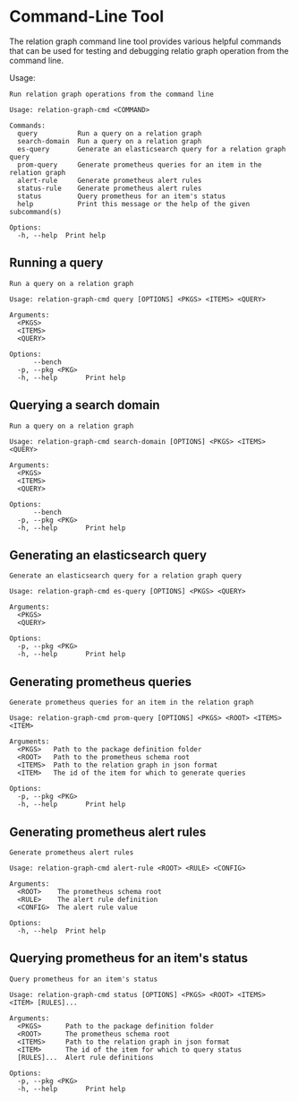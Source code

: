# Command-Line Tool #

The relation graph command line tool provides various helpful commands
that can be used for testing and debugging relatio graph operation
from the command line.

Usage:

```
Run relation graph operations from the command line

Usage: relation-graph-cmd <COMMAND>

Commands:
  query          Run a query on a relation graph
  search-domain  Run a query on a relation graph
  es-query       Generate an elasticsearch query for a relation graph query
  prom-query     Generate prometheus queries for an item in the relation graph
  alert-rule     Generate prometheus alert rules
  status-rule    Generate prometheus alert rules
  status         Query prometheus for an item's status
  help           Print this message or the help of the given subcommand(s)

Options:
  -h, --help  Print help
```

## Running a query ##

```
Run a query on a relation graph

Usage: relation-graph-cmd query [OPTIONS] <PKGS> <ITEMS> <QUERY>

Arguments:
  <PKGS>
  <ITEMS>
  <QUERY>

Options:
      --bench
  -p, --pkg <PKG>
  -h, --help       Print help
```

## Querying a search domain ##

```
Run a query on a relation graph

Usage: relation-graph-cmd search-domain [OPTIONS] <PKGS> <ITEMS> <QUERY>

Arguments:
  <PKGS>
  <ITEMS>
  <QUERY>

Options:
      --bench
  -p, --pkg <PKG>
  -h, --help       Print help
```

## Generating an elasticsearch query ##

```
Generate an elasticsearch query for a relation graph query

Usage: relation-graph-cmd es-query [OPTIONS] <PKGS> <QUERY>

Arguments:
  <PKGS>
  <QUERY>

Options:
  -p, --pkg <PKG>
  -h, --help       Print help
```

## Generating prometheus queries ##

```
Generate prometheus queries for an item in the relation graph

Usage: relation-graph-cmd prom-query [OPTIONS] <PKGS> <ROOT> <ITEMS> <ITEM>

Arguments:
  <PKGS>   Path to the package definition folder
  <ROOT>   Path to the prometheus schema root
  <ITEMS>  Path to the relation graph in json format
  <ITEM>   The id of the item for which to generate queries

Options:
  -p, --pkg <PKG>
  -h, --help       Print help
```

## Generating prometheus alert rules ##

```
Generate prometheus alert rules

Usage: relation-graph-cmd alert-rule <ROOT> <RULE> <CONFIG>

Arguments:
  <ROOT>    The prometheus schema root
  <RULE>    The alert rule definition
  <CONFIG>  The alert rule value

Options:
  -h, --help  Print help
```

## Querying prometheus for an item's status ##

```
Query prometheus for an item's status

Usage: relation-graph-cmd status [OPTIONS] <PKGS> <ROOT> <ITEMS> <ITEM> [RULES]...

Arguments:
  <PKGS>      Path to the package definition folder
  <ROOT>      The prometheus schema root
  <ITEMS>     Path to the relation graph in json format
  <ITEM>      The id of the item for which to query status
  [RULES]...  Alert rule definitions

Options:
  -p, --pkg <PKG>
  -h, --help       Print help
```
